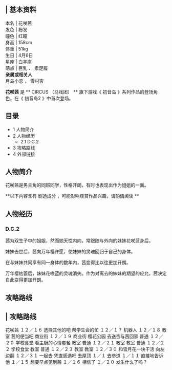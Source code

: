 |  **基本资料**  
---  
本名  |  花咲茜   
发色  |  粉发   
瞳色  |  红瞳   
身高  |  158cm   
体重  |  51kg   
生日  |  4月6日   
星座  |  白羊座   
萌点  |  巨乳  、  素足履   
**亲属或相关人**  
月岛小恋  ，  雪村杏  
  
**花咲茜** 是 ** CIRCUS  （马戏团） ** 旗下游戏《  初音岛  》系列作品的登场角色，在《  初音岛2  》中首次登场。

##  目录

  * 1  人物简介 
  * 2  人物经历 
    * 2.1  D.C.2 
  * 3  攻略路线 
  * 4  外部链接 

##  人物简介

花咲茜是男主角的同班同学，性格开朗，有时也表现出作为姐姐的一面。

**以下内容含有 剧透成分  ，可能影响观赏作品兴趣，请酌情阅读 **

##  人物经历

###  D.C.2

茜为双生子中的姐姐，然而她天性内向，常跟随与外向的妹妹花咲蓝身后。

妹妹去世后，茜向万年樱许愿，使妹妹的灵魂回归于自己的身体。

在与妹妹共同享有同一身体的数年内，茜变得比以往更加开朗。

万年樱枯萎后，妹妹花咲蓝的灵魂消失。作为对离去的妹妹的期望的应允，茜决定自此变得更加开朗。

##  攻略路线

|  攻略路线  
---  
  
花咲茜  １２／１６  选择其他的吧  帮学生会的忙  １２／１７  机器人  １２／１８  教室  茜的便当吧  商业街  １２／１９  商业街
樱花公园  去送杏与茜回家  普通  １２／２０  学校食堂  看主厨的心情套餐  教室  普通  １２／２１  教室  教室  普通  １２／２２
学校食堂  教室  普通  １２／２３  教室  教室  １２／３０  和雪月花一块干活  向左边翻  １２／３１  一起去  凭直感选吧  去屋顶
１／１  去参道  １／１１  直接地告诉他  １／１５  想要早点见到茜  １／１６  相信了  １／２０  发生什么了吗？ </br>  
  